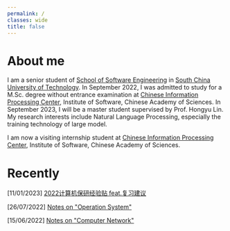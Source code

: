 ```yaml
---
permalink: /
classes: wide
title: false
---
```


# About me

I am a senior student of [School of Software Engineering](http://www2.scut.edu.cn/sse/main.htm) in [South China University of Technology](https://www.scut.edu.cn/). 
In September 2022, I was admitted to study for a M.Sc. degree without entrance examination at [Chinese Information Processing Center](http://www.icip.org.cn/), Institute of Software, Chinese Academy of Sciences. 
In September 2023, I will be a master student supervised by Prof. Hongyu Lin. 
My research interests include Natural Language Processing, especially the training technology of large model.

I am now a visiting internship student at [Chinese Information Processing Center](http://www.icip.org.cn/), Institute of Software, Chinese Academy of Sciences.

# Recently

[11/01/2023] [2022计算机保研经验贴 feat.复习建议](https://zhuanlan.zhihu.com/p/598279097)

[26/07/2022] [Notes on "Operation System"](https://jasonccvx.github.io/note/operation_system/)

[15/06/2022] [Notes on "Computer Network"](https://jasonccvx.github.io/note/computer_network/)